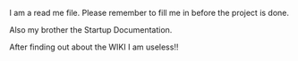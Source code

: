 I am a read me file. Please remember to fill me in before the project is done. 

Also my brother the Startup Documentation.

After finding out about the WIKI I am useless!!


